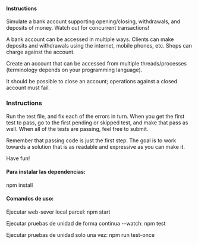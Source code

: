 #### Instructions

Simulate a bank account supporting opening/closing, withdrawals, and deposits of money. Watch out for concurrent transactions!

A bank account can be accessed in multiple ways. Clients can make deposits and withdrawals using the internet, mobile phones, etc. Shops can charge against the account.

Create an account that can be accessed from multiple threads/processes (terminology depends on your programming language).

It should be possible to close an account; operations against a closed account must fail.

### Instructions

Run the test file, and fix each of the errors in turn. When you get the first test to pass, go to the first pending or skipped test, and make that pass as well. When all of the tests are passing, feel free to submit.

Remember that passing code is just the first step. The goal is to work towards a solution that is as readable and expressive as you can make it.

Have fun!

#### Para instalar las dependencias:

npm install

#### Comandos de uso:

Ejecutar web-sever local parcel:
npm start

Ejecutar pruebas de unidad de forma continua --watch:
npm test

Ejecutar pruebas de unidad solo una vez:
npm run test-once
